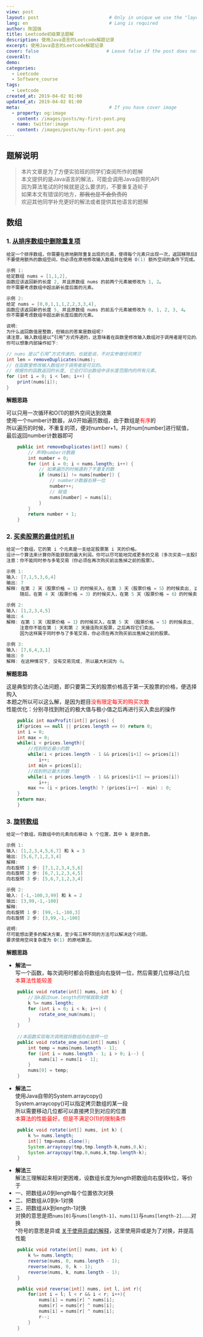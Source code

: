```yaml
---
view: post
layout: post                          # Only in unique we use the "layout: post"
lang: en                              # Lang is required
author: 陈国强
title: Leetcode初级算法题解
description: 使用Java语言的Leetcode解题记录
excerpt: 使用Java语言的Leetcode解题记录
cover: false                         # Leave false if the post does not have cover image, if there is set to true
coverAlt:
demo:
categories:
  - Leetcode
  - Software_course
tags: 
  - Leetcode
created_at: 2019-04-02 01:00
updated_at: 2019-04-02 01:00
meta:                                 # If you have cover image
  - property: og:image
    content: /images/posts/my-first-post.png
  - name: twitter:image
    content: /images/posts/my-first-post.png
---
```


## 题解说明

> 本片文章是为了方便实验班的同学们查阅所作的题解  
本文提供的是Java语言的解法，可能会调用Java自带的API  
因为算法笔试的时候就是这么要求的，不要重复造轮子  
如果本文有错误的地方，~~那我也是不会负责的~~  
欢迎其他同学补充更好的解法或者提供其他语言的题解  


## 数组

### 1. [从排序数组中删除重复项](https://leetcode-cn.com/explore/featured/card/top-interview-questions-easy/1/array/21/)
```Java
给定一个排序数组，你需要在原地删除重复出现的元素，使得每个元素只出现一次，返回移除后数组的新长度。
不要使用额外的数组空间，你必须在原地修改输入数组并在使用 O(1) 额外空间的条件下完成。

示例 1:
给定数组 nums = [1,1,2],  
函数应该返回新的长度 2, 并且原数组 nums 的前两个元素被修改为 1, 2。  
你不需要考虑数组中超出新长度后面的元素。  

示例 2:  
给定 nums = [0,0,1,1,1,2,2,3,3,4],  
函数应该返回新的长度 5, 并且原数组 nums 的前五个元素被修改为 0, 1, 2, 3, 4。  
你不需要考虑数组中超出新长度后面的元素。  

说明:
为什么返回数值是整数，但输出的答案是数组呢?  
请注意，输入数组是以“引用”方式传递的，这意味着在函数里修改输入数组对于调用者是可见的。  
你可以想象内部操作如下:  

// nums 是以“引用”方式传递的。也就是说，不对实参做任何拷贝  
int len = removeDuplicates(nums);  
// 在函数里修改输入数组对于调用者是可见的。  
// 根据你的函数返回的长度, 它会打印出数组中该长度范围内的所有元素。  
for (int i = 0; i < len; i++) {  
    print(nums[i]);  
}  
```

**解题思路**

可以只用一次循环和O(1)的额外空间达到效果  
使用一个number计数器，从0开始遍历数组，由于数组是<span style="color:red">有序</span>的  
所以遍历的时候，不重复的项，便对number+1，并对num\[number\]进行赋值，最后返回number计数器即可
```Java
    public int removeDuplicates(int[] nums) {
        // 声明number计数器
        int number = 0;
        for (int i = 0; i < nums.length; i++) {
            // 如果遍历的时候遇到了不重复的数
            if (nums[i] != nums[number]) {
                // number计数器右移一位
                number++;
                // 赋值
                nums[number] = nums[i];
            }
        }
        return number + 1;
    }
```

### 2. [买卖股票的最佳时机 II](https://leetcode-cn.com/explore/featured/card/top-interview-questions-easy/1/array/22/)
```Java
给定一个数组，它的第 i 个元素是一支给定股票第 i 天的价格。
设计一个算法来计算你所能获取的最大利润。你可以尽可能地完成更多的交易（多次买卖一支股票）。
注意：你不能同时参与多笔交易（你必须在再次购买前出售掉之前的股票）。

示例 1:
输入: [7,1,5,3,6,4]
输出: 7
解释: 在第 2 天（股票价格 = 1）的时候买入，在第 3 天（股票价格 = 5）的时候卖出, 这笔交易所能获得利润 = 5-1 = 4 。
     随后，在第 4 天（股票价格 = 3）的时候买入，在第 5 天（股票价格 = 6）的时候卖出, 这笔交易所能获得利润 = 6-3 = 3 。
     
示例 2:
输入: [1,2,3,4,5]
输出: 4
解释: 在第 1 天（股票价格 = 1）的时候买入，在第 5 天 （股票价格 = 5）的时候卖出, 这笔交易所能获得利润 = 5-1 = 4 。
     注意你不能在第 1 天和第 2 天接连购买股票，之后再将它们卖出。
     因为这样属于同时参与了多笔交易，你必须在再次购买前出售掉之前的股票。
     
示例 3:
输入: [7,6,4,3,1]
输出: 0
解释: 在这种情况下, 没有交易完成, 所以最大利润为 0。
```

**解题思路**

这是典型的贪心法问题，即只要第二天的股票价格高于第一天股票的价格，便选择购入  
本题之所以可以这么解，是因为题目<span style="color:red">没有限定每天的购买次数</span>  
性能优化：分别寻找到附近的极大值与极小值之后再进行买入卖出的操作  
```Java
    public int maxProfit(int[] prices) {
    if(prices == null || prices.length == 0) return 0;
    int i = 0;
    int max = 0;
    while(i < prices.length){
        //找到附近最小的数
        while(i < prices.length - 1 && prices[i+1] <= prices[i])
            i++;
        int min = prices[i];
        //找到附近最大的数
        while(i < prices.length - 1 && prices[i+1] >= prices[i])
            i++;
        max += (i < prices.length) ? (prices[i++] - min) : 0;
    }
    return max;
    }
```

### 3. [旋转数组](https://leetcode-cn.com/explore/featured/card/top-interview-questions-easy/1/array/23/)

```Java
给定一个数组，将数组中的元素向右移动 k 个位置，其中 k 是非负数。

示例 1:
输入: [1,2,3,4,5,6,7] 和 k = 3
输出: [5,6,7,1,2,3,4]
解释:
向右旋转 1 步: [7,1,2,3,4,5,6]
向右旋转 2 步: [6,7,1,2,3,4,5]
向右旋转 3 步: [5,6,7,1,2,3,4]

示例 2:
输入: [-1,-100,3,99] 和 k = 2
输出: [3,99,-1,-100]
解释: 
向右旋转 1 步: [99,-1,-100,3]
向右旋转 2 步: [3,99,-1,-100]

说明:
尽可能想出更多的解决方案，至少有三种不同的方法可以解决这个问题。
要求使用空间复杂度为 O(1) 的原地算法。
```

**解题思路**

+ **解法一**  
写一个函数，每次调用时都会将数组向右旋转一位，然后需要几位移动几位  
<span style="color:red">本算法性能较差</span>   
```Java
    public void rotate(int[] nums, int k) {
        //当k超过num.length的时候就取余数
        k %= nums.length;
        for (int i = 0; i < k; i++) {
            rotate_one_num(nums);
        }
    }
    
    //本函数实现每次调用就将数组向右旋转一位
    public void rotate_one_num(int[] nums) {
        int temp = nums[nums.length - 1];
        for (int i = nums.length - 1; i > 0; i--) {
            nums[i] = nums[i - 1];
        }
        nums[0] = temp;
    }
```

+ **解法二**    
使用Java自带的System.arraycopy()  
System.arraycopy()可以指定拷贝数组的某一段  
所以需要移动几位都可以直接拷贝到对应的位置  
<span style="color:red">本算法的性能最好，但是不满足O(1)的限制条件</span>  
```Java
    public void rotate(int[] nums, int k) {
        k %= nums.length;
        int[] tmp=nums.clone();
        System.arraycopy(tmp,tmp.length-k,nums,0,k);
        System.arraycopy(tmp,0,nums,k,tmp.length-k);
    }
```

+ **解法三**  
解法三理解起来相对更困难，设数组长度为length把数组向右旋转k位，等价于  
+ 一、把数组从0到length每个位置依次对换  
+ 二、把数组从0到k-1对换
+ 三、把数组从k到length-1对换  
对换的意思是把`nums[0]`与`nums[length-1]`、`nums[1]`与`nums[length-2]`……对换  
^符号的意思是异或 [关于使用异或的解释](https://blog.csdn.net/u010709324/article/details/77963043)，这里使用异或是为了对换，并提高性能  
```Java
    public void rotate(int[] nums, int k) {
        k %= nums.length;
        reverse(nums, 0, nums.length - 1);
        reverse(nums, 0, k - 1);
        reverse(nums, k, nums.length - 1);
    }

    public void reverse(int[] nums, int l, int r){
        for(int i = l; l < r && i < r; i++){
            nums[i] = nums[r] ^ nums[i];
            nums[r] = nums[r] ^ nums[i];
            nums[i] = nums[r] ^ nums[i];
            r--;
        }
    }
```